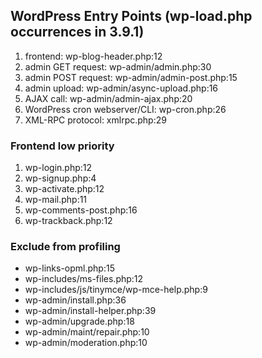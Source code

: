 ## WordPress Entry Points (wp-load.php occurrences in 3.9.1)

1. frontend: wp-blog-header.php:12
1. admin GET request: wp-admin/admin.php:30
1. admin POST request: wp-admin/admin-post.php:15
1. admin upload: wp-admin/async-upload.php:16
1. AJAX call: wp-admin/admin-ajax.php:20
1. WordPress cron webserver/CLI: wp-cron.php:26
1. XML-RPC protocol: xmlrpc.php:29

### Frontend low priority

1. wp-login.php:12
1. wp-signup.php:4
1. wp-activate.php:12
1. wp-mail.php:11
1. wp-comments-post.php:16
1. wp-trackback.php:12

### Exclude from profiling

- wp-links-opml.php:15
- wp-includes/ms-files.php:12
- wp-includes/js/tinymce/wp-mce-help.php:9
- wp-admin/install.php:36
- wp-admin/install-helper.php:39
- wp-admin/upgrade.php:18
- wp-admin/maint/repair.php:10
- wp-admin/moderation.php:10
